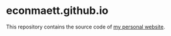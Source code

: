 # econmaett.github.io

<!-- badges: start -->
<!-- badges: end -->

This repository contains the source code of [my personal website](https://econmaett.github.io/).
